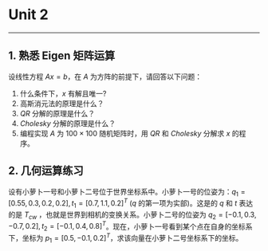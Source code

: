 <!--
 * @Author: wxchen  
 * @Date: 2019-12-29 00:13:06
 * @LastEditTime: 2019-12-29 20:18:18
 * @LastEditors: wxchen
 * @Description: In User Settings Edit
 * @FilePath: \SLAM_files\Anwser2.md
 -->
# Unit 2
---
## 1. 熟悉 Eigen 矩阵运算
设线性方程 $Ax=b$，在 $A$ 为方阵的前提下，请回答以下问题：
1. 什么条件下，$x$ 有解且唯一?
2. 高斯消元法的原理是什么？
3. $QR$ 分解的原理是什么？
4. $Cholesky$ 分解的原理是什么？
5. 编程实现 $A$ 为 $100\times100$ 随机矩阵时，用 $QR$ 和 $Cholesky$ 分解求 $x$ 的程序。

## 2. 几何运算练习

设有小萝卜一号和小萝卜二号位于世界坐标系中。小萝卜一号的位姿为：$q_1 = [0.55,0.3,0.2,0.2], t_1 = [0.7,1.1,0.2]^T$ ($q$ 的第一项为实部)。这是的 $q$ 和 $t$ 表达的是 $T_{cw}$ ，也就是世界到相机的变换关系。⼩萝⼘⼆号的位姿为 $q_2 = [-0.1,0.3,-0.7,0.2],t_2 = [-0.1,0.4,0.8]^T$。现在，小萝卜一号看到某个点在自身的坐标系下，坐标为 $p_1 = [0.5,-0.1,0.2]^T$，求该向量在小萝卜二号坐标系下的坐标。

